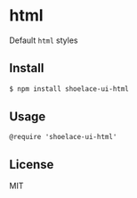 #  html

Default `html` styles

## Install

```sh
$ npm install shoelace-ui-html
```
## Usage

```styl
@require 'shoelace-ui-html'
```
## License

MIT